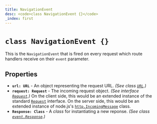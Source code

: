 ```yaml
---
title: NavigationEvent
desc: <code>class NavigationEvent {}</code>
_index: first
---
```

# `class NavigationEvent {}`

This is the `NavigationEvent` that is fired on every request which route handlers receive on their `event` parameter.

## Properties

+ **`url: URL`** - An object representing the request URL. *(See class [`URL`](../URL).)*
+ **`request: Request`** - The incoming request object. *(See interface [`Request`](../Request).)* On the client side, this would be an extended instance of the standard [`Request`](https://developer.mozilla.org/en-US/docs/Web/API/Request) interface. On the server side, this would be an extended instance of node.js's [`http.IncomingMessage`](https://nodejs.org/api/http.html#http_class_http_incomingmessage) class.
+ **`Response: Class`** - A *class* for instantiating a new reponse. *(See class [`event.Response`](../Response).)*